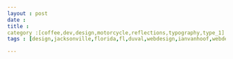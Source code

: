 ```yaml
---
layout : post
date :
title :
category :[coffee,dev,design,motorcycle,reflections,typography,type_1]
tags : [design,jacksonville,florida,fl,duval,webdesign,ianvanhoof,webdeveloper,webdev,web,www,vanhoof,type1,diabetes]

---
```


